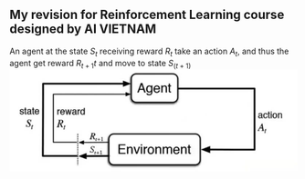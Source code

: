 ## My revision for Reinforcement Learning course designed by AI VIETNAM

An agent at the state $S_t$ receiving reward $R_t$ take an action $A_t$, and thus the agent get reward $R_{t+1}t$ and move to state ${S_(t+1)}$ 
![RL overview](images/RL.jpg)
